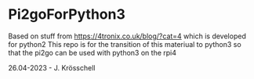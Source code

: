 # Pi2goForPython3

Based on stuff from https://4tronix.co.uk/blog/?cat=4
which is developed for python2
This repo is for the transition of this materiual to python3 so that the pi2go can be used with python3 on the rpi4

26.04-2023 -  J. Krösschell 
